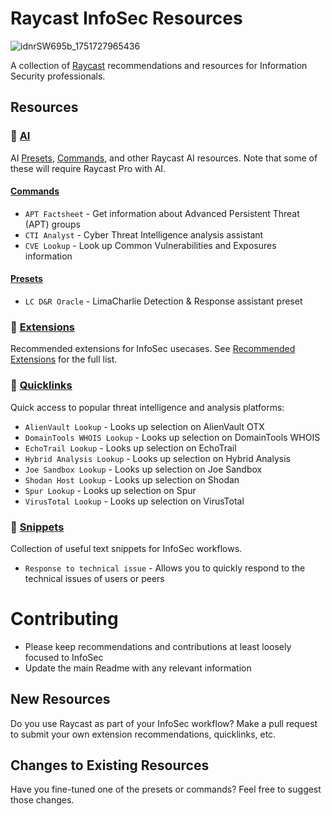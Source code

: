 # Raycast InfoSec Resources
![idnrSW695b_1751727965436](https://github.com/user-attachments/assets/9fc26edc-1c1c-42e6-847a-21fc04d2d9be)

A collection of [Raycast](https://www.raycast.com/) recommendations and resources for Information Security professionals.

## Resources

### 🤖 [AI](https://github.com/Nynir/Raycast-InfoSec/tree/main/AI)
AI [Presets](https://github.com/Nynir/Raycast-InfoSec/tree/main/AI/Presets), [Commands](https://github.com/Nynir/Raycast-InfoSec/tree/main/AI/Commands), and other Raycast AI resources. Note that some of these will require Raycast Pro with AI.

#### [Commands](https://github.com/Nynir/Raycast-InfoSec/tree/main/AI/Commands)
- `APT Factsheet` - Get information about Advanced Persistent Threat (APT) groups
- `CTI Analyst` - Cyber Threat Intelligence analysis assistant
- `CVE Lookup` - Look up Common Vulnerabilities and Exposures information

#### [Presets](https://github.com/Nynir/Raycast-InfoSec/tree/main/AI/Presets)
- `LC D&R Oracle` - LimaCharlie Detection & Response assistant preset

### 🔌 [Extensions](https://github.com/Nynir/Raycast-InfoSec/tree/main/Extensions)
Recommended extensions for InfoSec usecases. See [Recommended Extensions](https://github.com/Nynir/Raycast-InfoSec/blob/main/Extensions/Recommended%20Extensions.md) for the full list.

### 🔗 [Quicklinks](https://github.com/Nynir/Raycast-InfoSec/tree/main/Quicklinks)
Quick access to popular threat intelligence and analysis platforms:
- `AlienVault Lookup` - Looks up selection on AlienVault OTX
- `DomainTools WHOIS Lookup` - Looks up selection on DomainTools WHOIS
- `EchoTrail Lookup` - Looks up selection on EchoTrail
- `Hybrid Analysis Lookup` - Looks up selection on Hybrid Analysis
- `Joe Sandbox Lookup` - Looks up selection on Joe Sandbox
- `Shodan Host Lookup` - Looks up selection on Shodan
- `Spur Lookup` - Looks up selection on Spur
- `VirusTotal Lookup` - Looks up selection on VirusTotal

### 📝 [Snippets](https://github.com/Nynir/Raycast-InfoSec/tree/main/Snippets)
Collection of useful text snippets for InfoSec workflows.
- `Response to technical issue` - Allows you to quickly respond to the technical issues of users or peers

# Contributing
- Please keep recommendations and contributions at least loosely focused to InfoSec
- Update the main Readme with any relevant information

## New Resources
Do you use Raycast as part of your InfoSec workflow? Make a pull request to submit your own extension recommendations, quicklinks, etc.

## Changes to Existing Resources
Have you fine-tuned one of the presets or commands? Feel free to suggest those changes.
